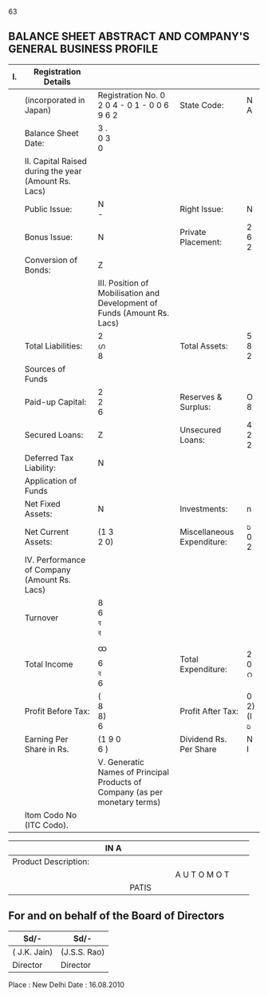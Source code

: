 63

## BALANCE SHEET ABSTRACT AND COMPANY'S GENERAL BUSINESS PROFILE

| l. | Registration Details                                 |                                                                             |                            |                    |
|----|------------------------------------------------------|-----------------------------------------------------------------------------|----------------------------|--------------------|
|    | (incorporated in Japan)                              | Registration No.  0   2   0   4   -   0   1   -   0   0   6   9   6   2     | State Code:                | N A                |
|    | Balance Sheet Date:                                  | 3     .<br>0   3  <br>0                                                     |                            |                    |
|    | II. Capital Raised during the year (Amount Rs. Lacs) |                                                                             |                            |                    |
|    | Public Issue:                                        | N<br>-                                                                      | Right Issue:               | N                  |
|    | Bonus Issue:                                         | N                                                                           | Private Placement:         | 2<br>6<br>2        |
|    | Conversion of Bonds:                                 | Z                                                                           |                            |                    |
|    |                                                      | III. Position of Mobilisation and Development of Funds (Amount Rs. Lacs)    |                            |                    |
|    | Total Liabilities:                                   | 2<br>ഗ<br>8                                                                 | Total Assets:              | 5<br>8<br>2        |
|    | Sources of Funds                                     |                                                                             |                            |                    |
|    | Paid-up Capital:                                     | 2<br>2<br>6                                                                 | Reserves & Surplus:        | O<br>8             |
|    | Secured Loans:                                       | Z                                                                           | Unsecured Loans:           | 4  <br>2<br>2      |
|    | Deferred Tax Liability:                              | N                                                                           |                            |                    |
|    | Application of Funds                                 |                                                                             |                            |                    |
|    | Net Fixed Assets:                                    | N                                                                           | Investments:               | n                  |
|    | Net Current Assets:                                  | (1   3<br>2   0)                                                            | Miscellaneous Expenditure: | ರಿ<br>0 2          |
|    | IV. Performance of Company (Amount Rs. Lacs)         |                                                                             |                            |                    |
|    | Turnover                                             | 8<br>6<br>ব<br>ব                                                            |                            |                    |
|    | Total Income                                         | ထ<br>6<br>ব<br>6                                                            | Total Expenditure:         | 2<br>0<br>റ        |
|    | Profit Before Tax:                                   | (   <br>8<br>8)<br>6                                                        | Profit After Tax:          | 0   2)<br>(I<br>ರಿ |
|    | Earning Per Share in Rs.                             | (1   9   0<br>6   )                                                         | Dividend Rs. Per Share     | N   I              |
|    |                                                      | V. Generatic Names of Principal Products of Company (as per monetary terms) |                            |                    |
|    | Itom Codo No (ITC Codo).                             |                                                                             |                            |                    |

|                      |  | IN A |       |  |  |                           |  |  |
|----------------------|--|------|-------|--|--|---------------------------|--|--|
| Product Description: |  |      |       |  |  |                           |  |  |
|                      |  |      |       |  |  | A   U   T   O   M   O   T |  |  |
|                      |  |      | PATIS |  |  |                           |  |  |

## For and on behalf of the Board of Directors

| Sd/-         | Sd/-         |
|--------------|--------------|
| ( J.K. Jain) | (J.S.S. Rao) |
| Director     | Director     |

Place : New Delhi Date : 16.08.2010